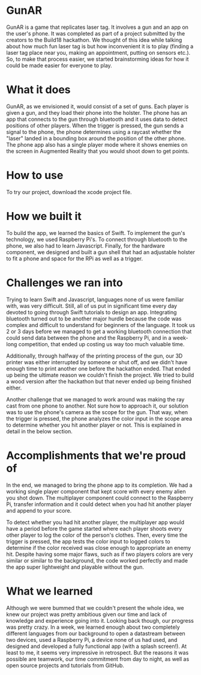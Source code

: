 # GunAR

GunAR is a game that replicates laser tag. It involves a gun and an app on the user's phone. It was completed as part of a project submitted by the creators to the Build18 hackathon. We thought of this idea while talking about how much fun laser tag is but how inconvenient it is to play (finding a laser tag place near you, making an appointment, putting on sensors etc.). So, to make that process easier, we started brainstorming ideas for how it could be made easier for everyone to play.

# What it does
GunAR, as we envisioned it, would consist of a set of guns. Each player is given a gun, and they load their phone into the holster. The phone has an app that connects to the gun through bluetooth and it uses data to detect positions of other players. When the trigger is pressed, the gun sends a signal to the phone, the phone determines using a raycast whether the "laser" landed in a bounding box around the position of the other phone. The phone app also has a single player mode where it shows enemies on the screen in Augmented Reality that you would shoot down to get points.

# How to use
To try our project, download the xcode project file. 

# How we built it
To build the app, we learned the basics of Swift. To implement the gun's technology, we used Raspberry Pi's. To connect through bluetooth to the phone, we also had to learn Javascript. Finally, for the hardware component, we designed and built a gun shell that had an adjustable holster to fit a phone and space for the RPi as well as a trigger.

# Challenges we ran into
Trying to learn Swift and Javascript, languages none of us were familiar with, was very difficult. Still, all of us put in significant time every day devoted to going through Swift tutorials to design an app. Integrating bluetooth turned out to be another major hurdle because the code was complex and difficult to understand for beginners of the language. It took us 2 or 3 days before we managed to get a working bluetooth connection that could send data between the phone and the Raspberry Pi, and in a week-long competition, that ended up costing us way too much valuable time.

Additionally, through halfway of the printing process of the gun, our 3D printer was either interrupted by someone or shut off, and we didn't have enough time to print another one before the hackathon ended. That ended up being the ultimate reason we couldn't finish the project. We tried to build a wood version after the hackathon but that never ended up being finished either.

Another challenge that we managed to work around was making the ray cast from one phone to another. Not sure how to approach it, our solution was to use the phone's camera as the scope for the gun. That way, when the trigger is pressed, the phone analyzes the color input in the scope area to determine whether you hit another player or not. This is explained in detail in the below section.

# Accomplishments that we're proud of
In the end, we managed to bring the phone app to its completion. We had a working single player component that kept score with every enemy alien you shot down. The multiplayer component could connect to the Raspberry Pi, transfer information and it could detect when you had hit another player and append to your score.

To detect whether you had hit another player, the multiplayer app would have a period before the game started where each player shoots every other player to log the color of the person's clothes. Then, every time the trigger is pressed, the app tests the color input to logged colors to determine if the color received was close enough to appropriate an enemy hit. Despite having some major flaws, such as if two players colors are very similar or similar to the background, the code worked perfectly and made the app super lightweight and playable without the gun.

# What we learned
Although we were bummed that we couldn't present the whole idea, we knew our project was pretty ambitious given our time and lack of knowledge and experience going into it. Looking back though, our progress was pretty crazy. In a week, we learned enough about two completely different languages from our background to open a datastream between two devices, used a Raspberry Pi, a device none of us had used, and designed and developed a fully functional app (with a splash screen!). At least to me, it seems very impressive in retrospect. But the reasons it was possible are teamwork, our time commitment from day to night, as well as open source projects and tutorials from GitHub.
